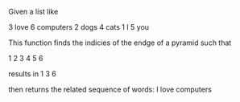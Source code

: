Given a list like
 
 3 love
 6 computers
 2 dogs
 4 cats
 1 I
 5 you

This function finds the indicies of the endge of a pyramid such that

1
2 3
4 5 6

results in 1 3 6

then returns the related sequence of words:
I love computers
